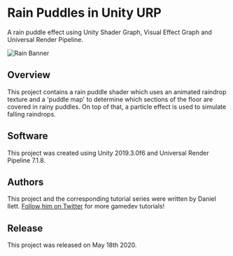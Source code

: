 # Rain Puddles in Unity URP

A rain puddle effect using Unity Shader Graph, Visual Effect Graph and Universal Render Pipeline.

![Rain Banner](banner.jpg)

## Overview

This project contains a rain puddle shader which uses an animated raindrop texture and a 'puddle map' to determine which sections of the floor are covered in rainy puddles. On top of that, a particle effect is used to simulate falling raindrops.

## Software

This project was created using Unity 2019.3.0f6 and Universal Render Pipeline 7.1.8.

## Authors

This project and the corresponding tutorial series were written by Daniel Ilett. [Follow him on Twitter](https://twitter.com/daniel_ilett) for more gamedev tutorials!

## Release

This project was released on May 18th 2020. 
